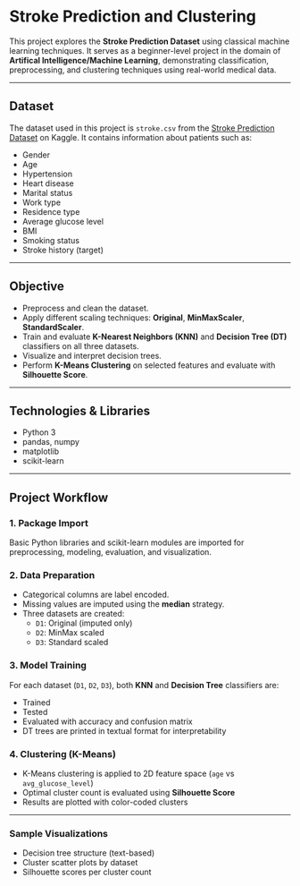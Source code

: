 # Stroke Prediction and Clustering

This project explores the **Stroke Prediction Dataset** using classical machine learning techniques. It serves as a beginner-level project in the domain of **Artifical Intelligence/Machine Learning**, demonstrating classification, preprocessing, and clustering techniques using real-world medical data.

---

## Dataset

The dataset used in this project is `stroke.csv` from the [Stroke Prediction Dataset](https://www.kaggle.com/datasets/fedesoriano/stroke-prediction-dataset) on Kaggle. It contains information about patients such as:

- Gender
- Age
- Hypertension
- Heart disease
- Marital status
- Work type
- Residence type
- Average glucose level
- BMI
- Smoking status
- Stroke history (target)

---

## Objective

- Preprocess and clean the dataset.
- Apply different scaling techniques: **Original**, **MinMaxScaler**, **StandardScaler**.
- Train and evaluate **K-Nearest Neighbors (KNN)** and **Decision Tree (DT)** classifiers on all three datasets.
- Visualize and interpret decision trees.
- Perform **K-Means Clustering** on selected features and evaluate with **Silhouette Score**.

---

## Technologies & Libraries

- Python 3
- pandas, numpy
- matplotlib
- scikit-learn

---

## Project Workflow

### 1. Package Import
Basic Python libraries and scikit-learn modules are imported for preprocessing, modeling, evaluation, and visualization.

### 2. Data Preparation
- Categorical columns are label encoded.
- Missing values are imputed using the **median** strategy.
- Three datasets are created:
  - `D1`: Original (imputed only)
  - `D2`: MinMax scaled
  - `D3`: Standard scaled

### 3. Model Training
For each dataset (`D1`, `D2`, `D3`), both **KNN** and **Decision Tree** classifiers are:
- Trained
- Tested
- Evaluated with accuracy and confusion matrix
- DT trees are printed in textual format for interpretability

### 4. Clustering (K-Means)
- K-Means clustering is applied to 2D feature space (`age` vs `avg_glucose_level`)
- Optimal cluster count is evaluated using **Silhouette Score**
- Results are plotted with color-coded clusters

--- 
### Sample Visualizations
- Decision tree structure (text-based)
- Cluster scatter plots by dataset
- Silhouette scores per cluster count
